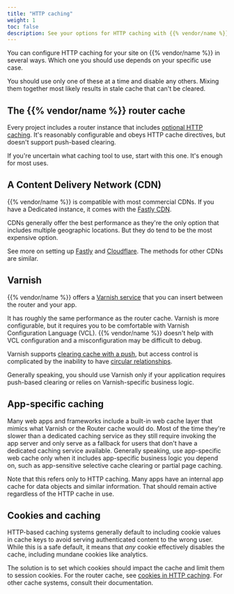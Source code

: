 ```yaml
---
title: "HTTP caching"
weight: 1
toc: false
description: See your options for HTTP caching with {{% vendor/name %}}. 
---
```


You can configure HTTP caching for your site on {{% vendor/name %}} in several ways.
Which one you should use depends on your specific use case.

You should use only one of these at a time and disable any others.
Mixing them together most likely results in stale cache that can't be cleared.

## The {{% vendor/name %}} router cache

Every project includes a router instance that includes [optional HTTP caching](/define-routes/cache.md).
It's reasonably configurable and obeys HTTP cache directives, but doesn't support push-based clearing.

If you're uncertain what caching tool to use, start with this one.
It's enough for most uses.

## A Content Delivery Network (CDN)

{{% vendor/name %}} is compatible with most commercial CDNs.
If you have a Dedicated instance, it comes with the [Fastly CDN](/domains/cdn/fastly.md).

CDNs generally offer the best performance as they're the only option that includes multiple geographic locations.
But they do tend to be the most expensive option.

See more on setting up [Fastly](/domains/cdn/fastly.md) and [Cloudflare](/domains/cdn/cloudflare.md).
The methods for other CDNs are similar.

## Varnish

{{% vendor/name %}} offers a [Varnish service](/add-services/varnish.md) that you can insert between the router and your app.

It has roughly the same performance as the router cache.
Varnish is more configurable, but it requires you to be comfortable with Varnish Configuration Language (VCL).
{{% vendor/name %}} doesn't help with VCL configuration and a misconfiguration may be difficult to debug.

Varnish supports [clearing cache with a push](/add-services/varnish.md#clear-cache-with-a-push),
but access control is complicated by the inability to have [circular relationships](/add-services/varnish.md#circular-relationships).

Generally speaking, you should use Varnish only if your application requires push-based clearing or relies on Varnish-specific business logic.

## App-specific caching

Many web apps and frameworks include a built-in web cache layer that mimics what Varnish or the Router cache would do.
Most of the time they're slower than a dedicated caching service as they still require invoking the app server
and only serve as a fallback for users that don't have a dedicated caching service available.
Generally speaking, use app-specific web cache only when it includes app-specific business logic you depend on,
such as app-sensitive selective cache clearing or partial page caching.

Note that this refers only to HTTP caching.
Many apps have an internal app cache for data objects and similar information.
That should remain active regardless of the HTTP cache in use.

## Cookies and caching

HTTP-based caching systems generally default to including cookie values in cache keys
to avoid serving authenticated content to the wrong user.
While this is a safe default, it means that *any* cookie effectively disables the cache,
including mundane cookies like analytics.

The solution is to set which cookies should impact the cache and limit them to session cookies.
For the router cache, see [cookies in HTTP caching](/define-routes/cache.md#cookies).
For other cache systems, consult their documentation.
